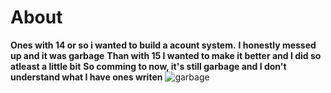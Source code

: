 # About
**Ones with 14 or so i wanted to build a acount system.**
**I honestly messed up and it was garbage**
**Than with 15 I wanted to make it better and I did so atleast a little bit**
**So comming to now, it's still garbage and I don't understand what I have ones writen**
![garbage](https://www.google.com/url?sa=i&url=https%3A%2F%2Fwww.thecooldown.com%2Fgreen-tech%2Fgreat-pacific-garbage-patch-how-big-cleanup%2F&psig=AOvVaw3we637ZETpgO3AA9NtHL-Y&ust=1681423187664000&source=images&cd=vfe&ved=0CBEQjRxqFwoTCKiw59Grpf4CFQAAAAAdAAAAABAE)
